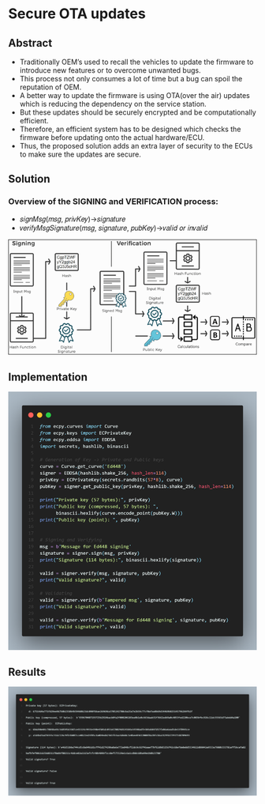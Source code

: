 
# Secure OTA updates

## Abstract

- Traditionally OEM’s used to recall the vehicles to update the firmware to introduce new features or to overcome unwanted bugs.
- This process not only consumes a lot of time but a bug can spoil the reputation of OEM.
- A better way to update the firmware is using OTA(over the air) updates which is reducing the dependency on the service station.
- But these updates should be securely encrypted and be computationally efficient.
- Therefore, an efficient system has to be designed which checks the firmware before updating onto the actual hardware/ECU.
- Thus, the proposed solution adds an extra layer of security to the ECUs to make sure the updates are secure.

## Solution

### Overview of the SIGNING and VERIFICATION process:

- 𝑠𝑖𝑔𝑛𝑀𝑠𝑔(𝑚𝑠𝑔, 𝑝𝑟𝑖𝑣𝐾𝑒𝑦)→𝑠𝑖𝑔𝑛𝑎𝑡𝑢𝑟𝑒
- 𝑣𝑒𝑟𝑖𝑓𝑦𝑀𝑠𝑔𝑆𝑖𝑔𝑛𝑎𝑡𝑢𝑟𝑒(𝑚𝑠𝑔, 𝑠𝑖𝑔𝑛𝑎𝑡𝑢𝑟𝑒, 𝑝𝑢𝑏𝐾𝑒𝑦)→𝑣𝑎𝑙𝑖𝑑 𝑜𝑟 𝑖𝑛𝑣𝑎𝑙𝑖𝑑

![Solution image](./digital-sign.png)

## Implementation

![Solution image](./eddsa.png)

## Results

![results image](./results.png)
